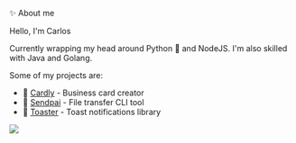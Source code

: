 
 :sparkles: About me

Hello, I'm Carlos 

Currently wrapping my head around Python :snake: and NodeJS. I'm also skilled with Java and Golang.

Some of my projects are:

- :flower_playing_cards: [Cardly](https://github.com/carlos-molero/cardly) - Business card creator
- :panda_face: [Sendpai](https://github.com/carlos-molero/sendpai) - File transfer CLI tool
- :postbox: [Toaster](https://github.com/carlos-molero/toaster) - Toast notifications library

![](https://github-readme-stats.vercel.app/api/top-langs/?username=carlos-molero&layout=compact)
 